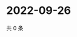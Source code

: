 # 2022-09-26

共 0 条

<!-- BEGIN WEIBO -->
<!-- 最后更新时间 Mon Sep 26 2022 20:12:28 GMT+0800 (China Standard Time) -->

<!-- END WEIBO -->

